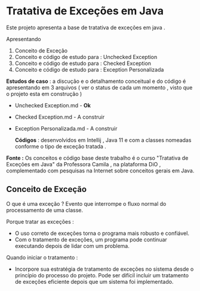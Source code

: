 # Tratativa de Exceções em Java



Este projeto apresenta a base de tratativa de exceções em java .

Apresentando 

1. Conceito de Exceção 
2.  Conceito e código de estudo para : Unchecked Exception
3. Conceito e código de estudo para : Checked Exception
4. Conceito e código de estudo para : Exception Personalizada 



**Estudos de caso** : a discução e o detalhamento conceitual e do código é apresentando em 3 arquivos ( ver o  status de cada um momento , visto que o projeto esta em construção )

- Unchecked Exception.md - **Ok**

- Checked Exception.md - A construir 

- Exception Personalizada.md  - A construir 

  

  **Códigos** :  desenvolvidos em  Intellij , Java 11 e com a classes nomeadas conforme o tipo de exceção tratada .

**Fonte :** Os conceitos e código base deste trabalho é o curso "Tratativa de Exceções em Java" da Professora Camila , na plataforma DiO , complementado com pesquisas na Internet sobre conceitos gerais em Java. 



## Conceito de Exceção 

O que é uma exceção ? Evento que interrompe o fluxo normal do processamento de uma classe.

Porque tratar as exceções : 

- O uso correto de exceções torna o programa mais robusto e confiável.
- Com o tratamento de exceções, um programa pode continuar executando depois de lidar com um problema.

Quando iniciar o tratamento :  

- Incorpore sua estratégia de tratamento de exceções no sistema desde o princípio do processo do projeto. Pode ser difícil incluir um tratamento de exceções eficiente depois que um sistema foi implementado.

